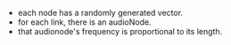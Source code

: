 - each node has a randomly generated vector.
- for each link, there is an audioNode.
- that audionode's frequency is proportional to its length.

